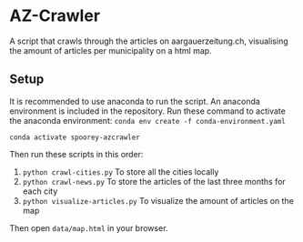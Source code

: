 # AZ-Crawler
A script that crawls through the articles on aargauerzeitung.ch, visualising the amount of articles per municipality on a html map.

## Setup
It is recommended to use anaconda to run the script. An anaconda environment is included in the repository.
Run these command to activate the anaconda environment:
`conda env create -f conda-environment.yaml`

`conda activate spoorey-azcrawler`

Then run these scripts in this order:
1. `python crawl-cities.py` To store all the cities locally
2. `python crawl-news.py` To store the articles of the last three months for each city
3. `python visualize-articles.py` To visualize the amount of articles on the map

Then open `data/map.html` in your browser.
